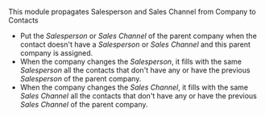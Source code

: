 This module propagates Salesperson and Sales Channel from Company to
Contacts

- Put the *Salesperson* or *Sales Channel* of the parent company when
  the contact doesn't have a *Salesperson* or *Sales Channel* and this
  parent company is assigned.
- When the company changes the *Salesperson*, it fills with the same
  *Salesperson* all the contacts that don't have any or have the
  previous *Salesperson* of the parent company.
- When the company changes the *Sales Channel*, it fills with the same
  *Sales Channel* all the contacts that don't have any or have the
  previous *Sales Channel* of the parent company.
